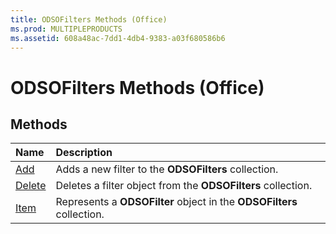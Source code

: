 ```yaml
---
title: ODSOFilters Methods (Office)
ms.prod: MULTIPLEPRODUCTS
ms.assetid: 608a48ac-7dd1-4db4-9383-a03f680586b6
---
```



# ODSOFilters Methods (Office)

## Methods



|**Name**|**Description**|
|:-----|:-----|
|[Add](odsofilters-add-method-office.md)|Adds a new filter to the  **ODSOFilters** collection.|
|[Delete](odsofilters-delete-method-office.md)|Deletes a filter object from the  **ODSOFilters** collection.|
|[Item](odsofilters-item-method-office.md)|Represents a  **ODSOFilter** object in the **ODSOFilters** collection.|

